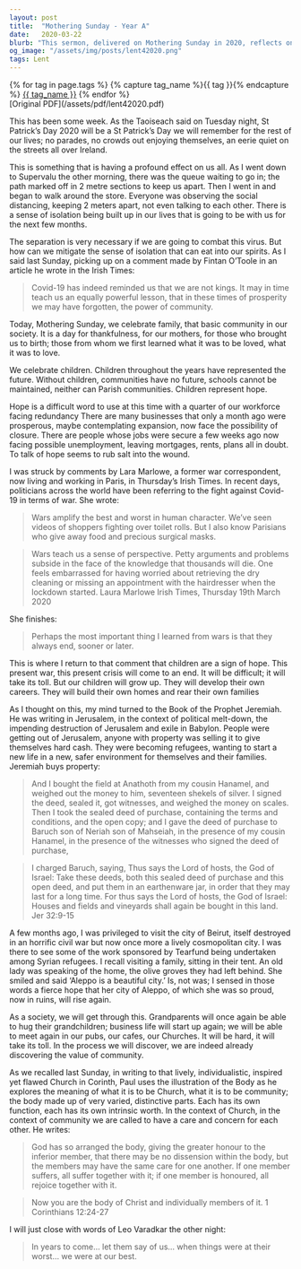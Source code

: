 ```yaml
---
layout: post
title:  "Mothering Sunday - Year A"
date:   2020-03-22
blurb: "This sermon, delivered on Mothering Sunday in 2020, reflects on the profound effects of the Covid-19 pandemic on society. It emphasizes the importance of community in these trying times and the hope symbolized by children, who represent the future. The sermon also draws parallels between the current crisis and the biblical story of Jeremiah, highlighting the resilience and hope inherent in humanity."
og_image: "/assets/img/posts/lent42020.png"
tags: Lent
---    
```

<div class="tag-pills">
  {% for tag in page.tags %}
    {% capture tag_name %}{{ tag }}{% endcapture %}
    <a href="{{ site.baseurl }}/tag/{{ tag_name }}" class="tag-pill">{{ tag_name }}</a>
  {% endfor %}
</div>
[Original PDF](/assets/pdf/lent42020.pdf)

This has been some week. As the Taoiseach said on Tuesday night, St Patrick’s Day 2020 will be a St Patrick’s Day we will remember for the rest of our lives; no parades, no crowds out enjoying themselves, an eerie quiet on the streets all over Ireland.

This is something that is having a profound effect on us all. As I went down to Supervalu the other morning, there was the queue waiting to go in; the path marked off in 2 metre sections to keep us apart. Then I went in and began to walk around the store. Everyone was observing the social distancing, keeping 2 meters apart, not even talking to each other. There is a sense of isolation being built up in our lives that is going to be with us for the next few months.

The separation is very necessary if we are going to combat this virus. But how can we mitigate the sense of isolation that can eat into our spirits. As I said last Sunday, picking up on a comment made by Fintan O’Toole in an article he wrote in the Irish Times:

> Covid-19 has indeed reminded us that we are not kings. It may in time teach us an equally powerful lesson, that in these times of prosperity we may have forgotten, the power of community.

Today, Mothering Sunday, we celebrate family, that basic community in our society. It is a day for thankfulness, for our mothers, for those who brought us to birth; those from whom we first learned what it was to be loved, what it was to love.

We celebrate children. Children throughout the years have represented the future. Without children, communities have no future, schools cannot be maintained, neither can Parish communities. Children represent hope.

Hope is a difficult word to use at this time with a quarter of our workforce facing redundancy There are many businesses that only a month ago were prosperous, maybe contemplating expansion, now face the possibility of closure. There are people whose jobs were secure a few weeks ago now facing possible unemployment, leaving mortgages, rents, plans all in doubt. To talk of hope seems to rub salt into the wound.

I was struck by comments by Lara Marlowe, a former war correspondent, now living and working in Paris, in Thursday’s Irish Times. In recent days, politicians across the world have been referring to the fight against Covid-19 in terms of war. She wrote:

> Wars amplify the best and worst in human character. We’ve seen videos of shoppers fighting over toilet rolls. But I also know Parisians who give away food and precious surgical masks.

> Wars teach us a sense of perspective. Petty arguments and problems subside in the face of the knowledge that thousands will die. One feels embarrassed for having worried about retrieving the dry cleaning or missing an appointment with the hairdresser when the lockdown started. Laura Marlowe Irish Times, Thursday 19th March 2020

She finishes:

> Perhaps the most important thing I learned from wars is that they always end, sooner or later.

This is where I return to that comment that children are a sign of hope. This present war, this present crisis will come to an end. It will be difficult; it will take its toll. But our children will grow up. They will develop their own careers. They will build their own homes and rear their own families

As I thought on this, my mind turned to the Book of the Prophet Jeremiah. He was writing in Jerusalem, in the context of political melt-down, the impending destruction of Jerusalem and exile in Babylon. People were getting out of Jerusalem, anyone with property was selling it to give themselves hard cash. They were becoming refugees, wanting to start a new life in a new, safer environment for themselves and their families. Jeremiah buys property:

> And I bought the field at Anathoth from my cousin Hanamel, and weighed out the money to him, seventeen shekels of silver. I signed the deed, sealed it, got witnesses, and weighed the money on scales. Then I took the sealed deed of purchase, containing the terms and conditions, and the open copy; and I gave the deed of purchase to Baruch son of Neriah son of Mahseiah, in the presence of my cousin Hanamel, in the presence of the witnesses who signed the deed of purchase,

> I charged Baruch, saying, Thus says the Lord of hosts, the God of Israel: Take these deeds, both this sealed deed of purchase and this open deed, and put them in an earthenware jar, in order that they may last for a long time. For thus says the Lord of hosts, the God of Israel: Houses and fields and vineyards shall again be bought in this land. Jer 32:9-15

A few months ago, I was privileged to visit the city of Beirut, itself destroyed in an horrific civil war but now once more a lively cosmopolitan city. I was there to see some of the work sponsored by Tearfund being undertaken among Syrian refugees. I recall visiting a family, sitting in their tent. An old lady was speaking of the home, the olive groves they had left behind. She smiled and said ‘Aleppo is a beautiful city.’ Is, not was; I sensed in those words a fierce hope that her city of Aleppo, of which she was so proud, now in ruins, will rise again.

As a society, we will get through this. Grandparents will once again be able to hug their grandchildren; business life will start up again; we will be able to meet again in our pubs, our cafes, our Churches. It will be hard, it will take its toll. In the process we will discover, we are indeed already discovering the value of community.

As we recalled last Sunday, in writing to that lively, individualistic, inspired yet flawed Church in Corinth, Paul uses the illustration of the Body as he explores the meaning of what it is to be Church, what it is to be community; the body made up of very varied, distinctive parts. Each has its own function, each has its own intrinsic worth. In the context of Church, in the context of community we are called to have a care and concern for each other. He writes:

> God has so arranged the body, giving the greater honour to the inferior member, that there may be no dissension within the body, but the members may have the same care for one another. If one member suffers, all suffer together with it; if one member is honoured, all rejoice together with it.

> Now you are the body of Christ and individually members of it. 1 Corinthians 12:24-27

I will just close with words of Leo Varadkar the other night:

> In years to come… let them say of us… when things were at their worst… we were at our best.
